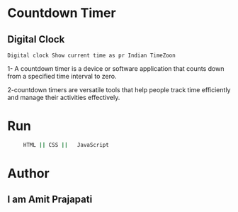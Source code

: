 # Countdown Timer

## Digital Clock

```
Digital clock Show current time as pr Indian TimeZoon
```
1- A countdown timer is a device or software application that counts down from a specified time interval to zero.

2-countdown timers are versatile tools that help people track time efficiently and manage their activities effectively.


# Run 
```bash
     HTML || CSS ||   JavaScript
```

# Author
## I am Amit Prajapati
